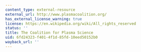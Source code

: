 ```yaml
---
content_type: external-resource
external_url: http://www.plasmacoalition.org/
has_external_license_warning: true
license: https://en.wikipedia.org/wiki/All_rights_reserved
status: ''
title: The Coalition for Plasma Science
uid: 6fd24323-f401-4f1d-85fd-10eed50152b0
wayback_url: ''
---
```

